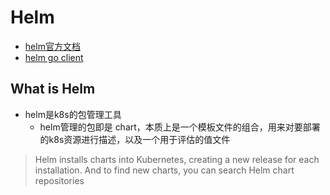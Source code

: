 # Helm

- [helm官方文档](https://helm.sh/zh/docs/)
- [helm go client](https://manuelmazzuola.dev/2021/03/28/deploy-helm-chart-go#the-helm-go-sdk)

## What is Helm

- helm是k8s的包管理工具
  - helm管理的包即是 chart，本质上是一个模板文件的组合，用来对要部署的k8s资源进行描述，以及一个用于评估的值文件

> Helm installs charts into Kubernetes, creating a new release for each installation. And to find new charts, you can search Helm chart repositories
